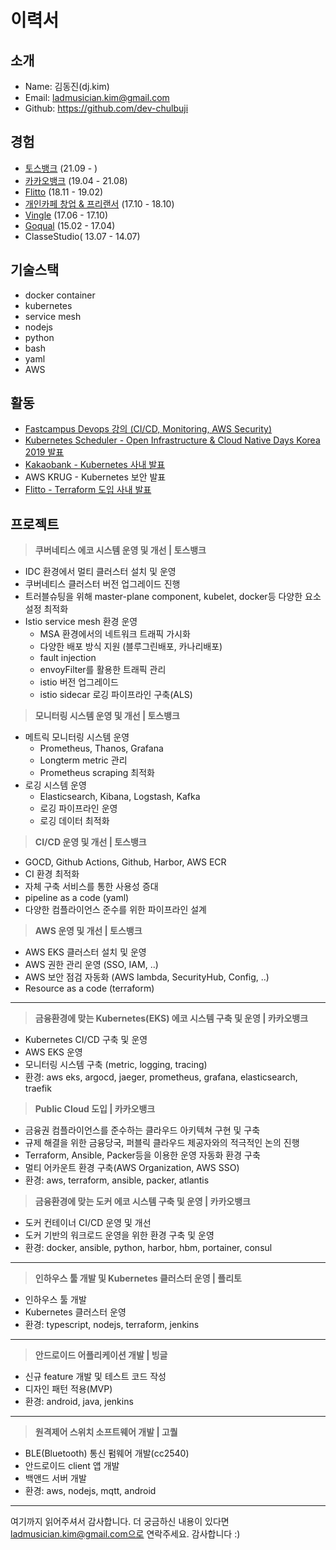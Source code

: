 # 이력서

## 소개
- Name: 김동진(dj.kim)
- Email: ladmusician.kim@gmail.com
- Github: https://github.com/dev-chulbuji

## 경험
- [토스뱅크](https://www.tossbank.com/) (21.09 - )
- [카카오뱅크](https://www.kakaobank.com/) (19.04 - 21.08)
- [Flitto](https://www.flitto.com/) (18.11 - 19.02)
- [개인카페 창업 & 프리랜서](https://www.instagram.com/__zipdri/) (17.10 - 18.10)
- [Vingle](https://vingle.com) (17.06 - 17.10)
- [Goqual](https://www.goqual.com/) (15.02 - 17.04)
- ClasseStudio( 13.07 - 14.07)

## 기술스택
- docker container
- kubernetes
- service mesh
- nodejs
- python
- bash
- yaml
- AWS

## 활동
- [Fastcampus Devops 강의 (CI/CD, Monitoring, AWS Security)](https://fastcampus.co.kr/dev_online_awsdevops)
- [Kubernetes Scheduler - Open Infrastructure & Cloud Native Days Korea 2019 발표](https://drive.google.com/file/d/1bqkUrXOEUvNZxf0iXghlPZ5DSJhRZ85t/view?usp=sharing)
- [Kakaobank - Kubernetes 사내 발표](https://docs.google.com/presentation/d/1kOCsAngKGZpHvFVeS227cXsfFfPVlNWdtjaq5S1NDsg/edit#slide=id.g51229b7dc5_2_967)
- AWS KRUG - Kubernetes 보안 발표
- [Flitto - Terraform 도입 사내 발표](https://docs.google.com/presentation/d/1VZvGsXjXc2EcJL6P_j0jUiUqF55HLvLwGNzLG00DIOw/edit?usp=sharing)

## 프로젝트
>**쿠버네티스 에코 시스템 운영 및 개선 | 토스뱅크**
- IDC 환경에서 멀티 클러스터 설치 및 운영
- 쿠버네티스 클러스터 버전 업그레이드 진행
- 트러블슈팅을 위해 master-plane component, kubelet, docker등 다양한 요소 설정 최적화
- Istio service mesh 환경 운영
  - MSA 환경에서의 네트워크 트래픽 가시화
  - 다양한 배포 방식 지원 (블루그린배포, 카나리배포)
  - fault injection
  - envoyFilter를 활용한 트래픽 관리
  - istio 버전 업그레이드
  - istio sidecar 로깅 파이프라인 구축(ALS)

>**모니터링 시스템 운영 및 개선 | 토스뱅크**
- 메트릭 모니터링 시스템 운영
  - Prometheus, Thanos, Grafana
  - Longterm metric 관리
  - Prometheus scraping 최적화
- 로깅 시스템 운영
  - Elasticsearch, Kibana, Logstash, Kafka
  - 로깅 파이프라인 운영
  - 로깅 데이터 최적화

>**CI/CD 운영 및 개선 | 토스뱅크**
- GOCD, Github Actions, Github, Harbor, AWS ECR
- CI 환경 최적화
- 자체 구축 서비스를 통한 사용성 증대
- pipeline as a code (yaml)
- 다양한 컴플라이언스 준수를 위한 파이프라인 설계

>**AWS 운영 및 개선 | 토스뱅크**
- AWS EKS 클러스터 설치 및 운영
- AWS 권한 관리 운영 (SSO, IAM, ..)
- AWS 보안 점검 자동화 (AWS lambda, SecurityHub, Config, ..)
- Resource as a code (terraform)

---

>**금융환경에 맞는 Kubernetes(EKS) 에코 시스템 구축 및 운영 | 카카오뱅크**
- Kubernetes CI/CD 구축 및 운영
- AWS EKS 운영
- 모니터링 시스템 구축 (metric, logging, tracing)
- 환경: aws eks, argocd, jaeger, prometheus, grafana, elasticsearch, traefik

>**Public Cloud 도입 | 카카오뱅크**
- 금융권 컴플라이언스를 준수하는 클라우드 아키텍쳐 구현 및 구축
- 규제 해결을 위한 금융당국, 퍼블릭 클라우드 제공자와의 적극적인 논의 진행
- Terraform, Ansible, Packer등을 이용한 운영 자동화 환경 구축
- 멀티 어카운트 환경 구축(AWS Organization, AWS SSO)
- 환경: aws, terraform, ansible, packer, atlantis

>**금융환경에 맞는 도커 에코 시스템 구축 및 운영 | 카카오뱅크**
- 도커 컨테이너 CI/CD 운영 및 개선
- 도커 기반의 워크로드 운영을 위한 환경 구축 및 운영
- 환경: docker, ansible, python, harbor, hbm, portainer, consul

---

>**인하우스 툴 개발 및 Kubernetes 클러스터 운영 | 플리토**
- 인하우스 툴 개발
- Kubernetes 클러스터 운영
- 환경: typescript, nodejs, terraform, jenkins

---

>**안드로이드 어플리케이션 개발 | 빙글**
- 신규 feature 개발 및 테스트 코드 작성
- 디자인 패턴 적용(MVP)
- 환경: android, java, jenkins

---

>**원격제어 스위치 소프트웨어 개발 | 고퀄**
- BLE(Bluetooth) 통신 펌웨어 개발(cc2540)
- 안드로이드 client 앱 개발
- 백앤드 서버 개발
- 환경: aws, nodejs, mqtt, android

---

여기까지 읽어주셔서 감사합니다. 더 궁금하신 내용이 있다면 ladmusician.kim@gmail.com으로 연락주세요.
감사합니다 :)
